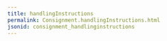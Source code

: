 ```yaml
---
title: handlingInstructions
permalink: Consignment.handlingInstructions.html
jsonid: consignment_handlinginstructions
---
```

